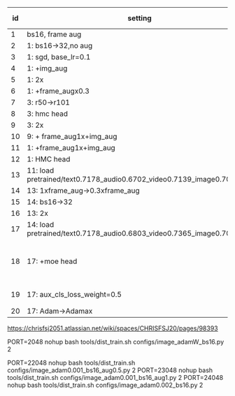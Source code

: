 | id | setting                                                                | image GAP | video GAP | text GAP | audio GAP | fusion_GAP | Note                   |
| ---| ---------------------------------------------------------------------- | --------- | --------- | -------- | --------- | ---------- | ---------------------- |
| 1  | bs16, frame aug                                                        |           |           |          |           | 0.7234     |                        |
| 2  | 1: bs16->32,no aug                                                     |           |           |          |           | 0.7262     |                        |
| 3  | 1: sgd, base_lr=0.1                                                    | 0.6762    | 0.7146    | 0.6585   | 0.6713    | 0.7281     |                        |
| 4  | 1: +img_aug                                                            | 0.6611    | 0.7363    | 0.7017   | 0.6782    | 0.7467?    |                        |
| 5  | 1: 2x                                                                  | 0.6503    | 0.7223    | 0.6927   | 0.6749    | 0.7350     |                        |
| 6  | 1: +frame_augx0.3                                                      | 0.6577    | 0.7252    | 0.6975   | 0.6697    | 0.7394     |                        |
| 7  | 3: r50->r101                                                           | 0.6928    | 0.7072    | 0.6584   | 0.6732    | 0.7248     |                        |
| 8  | 3: hmc head                                                            | 0.6855    | 0.7036    | 0.6450   | 0.6647    | 0.6797     |                        |
| 9  | 3: 2x                                                                  | 0.6612    | 0.7133    | 0.6659   | 0.6640    | 0.7251     |                        |
| 10 | 9: + frame_aug1x+img_aug                                               | 0.6611    | 0.7036    | 0.6735   | 0.6766    | 0.7154     |                        |
| 11 | 1: +frame_aug1x+img_aug                                                | 0.6508    | 0.7063    | 0.6977   | 0.6722    | 0.7289     |                        |
| 12 | 1: HMC head                                                            | 0.6626    | 0.7384    | 0.7040   | 0.6836    | 0.7173     |                        |
| 13 | 11: load pretrained/text0.7178_audio0.6702_video0.7139_image0.7039.pth | 0.6944    | 0.7412    | 0.7212   | 0.6827    | 0.7683     |                        |
| 14 | 13: 1xframe_aug->0.3xframe_aug                                         | 0.6965    | 0.7357    | 0.7186   | 0.6814    | 0.7726     |                        |
| 15 | 14: bs16->32                                                           | 0.6812    | 0.7241    | 0.7177   | 0.6833    | 0.7620     |                        |
| 16 | 13: 2x                                                                 | 0.6871    | 0.7162    | 0.7198   | 0.6828    | 0.7622     |                        |
| 17 | 14: load pretrained/text0.7178_audio0.6803_video0.7365_image0.7039.pth | 0.6969    | 0.7410    | 0.7199   | 0.6864    | 0.7765     |                        |
| 18 | 17: +moe head                                                          | 0.7067    | 0.7761    | 0.8265   | 0.6871    | 0.7751     | 提交掉点，实际没那么高 |
| 19 | 17: aux_cls_loss_weight=0.5                                            | 0.6968    | 0.7404    | 0.7208   | 0.6854    | 0.7770     | 线上0.7766           |
| 20 | 17: Adam->Adamax                                                       | 0.6954    | 0.7477    | 0.7203   | 0.6865    | 0.7768     |                        |


https://chrisfsj2051.atlassian.net/wiki/spaces/CHRISFSJ20/pages/98393

 PORT=2048 nohup bash tools/dist_train.sh configs/image_adamW_bs16.py 2
 

PORT=22048 nohup bash tools/dist_train.sh configs/image_adam0.001_bs16_aug0.5.py 2
PORT=23048 nohup bash tools/dist_train.sh configs/image_adam0.001_bs16_aug1.py 2
PORT=24048 nohup bash tools/dist_train.sh configs/image_adam0.002_bs16.py 2